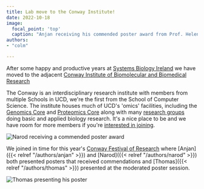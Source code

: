 ```yaml
---
title: Lab move to the Conway Institute!
date: 2022-10-18
image:
  focal_point: 'top'
  caption: "Anjan receiving his commended poster award from Prof. Helen Roche"
authors:
- "colm"

---
```


After some happy and productive years at [Systems Biology Ireland](https://www.ucd.ie/sbi/) we have moved to the adjacent [Conway Institute of Biomolecular and Biomedical Research](https://www.ucd.ie/conway/)
<!--more-->

The Conway is an interdisciplinary research institute with members from multiple Schools in UCD, we're the first from the School of Computer Science. The institute houses much of UCD's 'omics' facilities, including the [Genomics Core](https://www.ucd.ie/conway/research/coretechnologies/genomicscore/) and [Proteomics Core](https://www.ucd.ie/conway/research/coretechnologies/proteomicscore-massspectrometryresource/) along with many [research groups](https://www.ucd.ie/conway/research/researchers/conwayfellowsa-z/) doing basic and applied biology research. It's a nice place to be and we have room for more members if you're [interested in joining](/vacancies).

![Narod receiving a commended poster award](/images/NarodConwayMedium.jpg "Narod receiving her commended poster award from Prof. Helen Roche, director of the Conway")

We joined in time for this year's [Conway Festival of Research](https://www.flickr.com/photos/51341109@N02/) where [Anjan]({{< relref "/authors/anjan" >}}) and [Narod]({{< relref "/authors/narod" >}}) both presented posters that received commendations and [Thomas]({{< relref "/authors/thomas" >}}) presented at the moderated poster session.


![Thomas presenting his poster](/images/ThomasConwayCropped.jpg "Thomas presenting his poster at the moderated poster session.")
